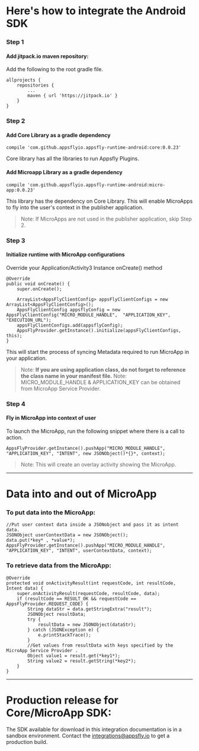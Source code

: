 # Here's how to integrate the Android SDK

### Step 1
#### Add jitpack.io maven repository:
Add the following to the root gradle file.

	allprojects {
		repositories {
			...
			maven { url 'https://jitpack.io' }
		}
	}

### Step 2
#### Add Core Library as a gradle dependency
    compile 'com.github.appsflyio.appsfly-runtime-android:core:0.0.23'

Core library has all the libraries to run Appsfly Plugins.

#### Add Microapp Library as a gradle dependency
    compile 'com.github.appsflyio.appsfly-runtime-android:micro-app:0.0.23'

This library has the dependency on Core Library. This will enable MicroApps to fly into the user's context in the publisher application.

> Note: If MicroApps are not used in the publisher application, skip Step 2.

### Step 3

#### Initialize runtime with MicroApp configurations

Override your Application/Activity3 Instance onCreate() method 

	@Override
	public void onCreate() {
		super.onCreate();

		ArrayList<AppsFlyClientConfig> appsFlyClientConfigs = new ArrayList<AppsFlyClientConfig>();
		AppsFlyClientConfig appsflyConfig = new AppsFlyClientConfig("MICRO_MODULE_HANDLE",  "APPLICATION_KEY", "EXECUTION_URL");
		appsFlyClientConfigs.add(appsflyConfig);
		AppsFlyProvider.getInstance().initialize(appsFlyClientConfigs, this);
	}

This will start the process of syncing Metadata required to run MicroApp in your application. 

> Note: **If you are using application class, do not forget to reference the class name in your manifest file.**
> Note: MICRO_MODULE_HANDLE & APPLICATION_KEY can be obtained from MicroApp Service Provider.


### Step 4

#### Fly in MicroApp into context of user

To launch the MicroApp, run the following snippet where there is a call to action.

	AppsFlyProvider.getInstance().pushApp("MICRO_MODULE_HANDLE", "APPLICATION_KEY", "INTENT", new JSONObject()*{}*, context);

> Note: This will create an overlay activity showing the MicroApp.

___

# Data into and out of MicroApp

### To put data into the MicroApp:
    
    //Put user context data inside a JSONobject and pass it as intent data.
    JSONObject userContextData = new JSONObject();
    data.put(*key* , *value*);
    AppsFlyProvider.getInstance().pushApp("MICRO_MODULE_HANDLE", "APPLICATION_KEY", "INTENT", userContextData, context);

### To retrieve data from the MicroApp:

    @Override
    protected void onActivityResult(int requestCode, int resultCode, Intent data) {
        super.onActivityResult(requestCode, resultCode, data);
        if (resultCode == RESULT_OK && requestCode == AppsFlyProvider.REQUEST_CODE) {
            String dataStr = data.getStringExtra("result");
            JSONObject resultData;
            try {
                resultData = new JSONObject(dataStr);
            } catch (JSONException e) {
                e.printStackTrace();
            }
            //Get values from resultData with keys specified by the MicroApp Service Provider .
            Object value1 = result.get(*key1*);
            String value2 = result.getString(*key2*);
        }
    }
___

# Production release for Core/MicroApp SDK:

The SDK available for download in this integration documentation is in a sandbox environment. Contact the integrations@appsfly.io to get a production build.
